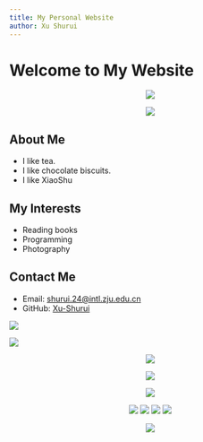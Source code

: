 ```yaml
---
title: My Personal Website
author: Xu Shurui
---
```


# Welcome to My Website

<p align="center">
<img src="https://capsule-render.vercel.app/api?type=waving&color=timeGradient&height=300&&section=header&text=HI%20THERE!&fontSize=90&fontAlign=50&fontAlignY=30&desc=I%20am%20Xu%20Shurui!&descAlign=50&descSize=30&descAlignY=60&animation=twinkling" />
</p>

<p align="center">
<img src="https://readme-typing-svg.demolab.com?font=Orbitron&size=25&pause=1000&center=true&vCenter=true&random=false&width=600&lines=Welcome+to+my+GitHub+profile+page!;I+am+obsessed+with+programming!" />
</p>

## About Me

- I like tea.
- I like chocolate biscuits.
- I like XiaoShu

## My Interests

- Reading books
- Programming
- Photography

## Contact Me

- Email: shurui.24@intl.zju.edu.cn
- GitHub: [Xu-Shurui](https://github.com/Xu-Shurui)


![](https://github.com/Xu-Shurui/Xu-Shurui.github.io/blob/main/image/1.png)


![](https://github.com/Xu-Shurui/Xu-Shurui.github.io/blob/main/image/2.png)


<p align="center">
<img src="https://github-readme-stats.vercel.app/api/wakatime?username=Xu-Shurui&theme=transparent&hide_border=true&layout=compact&langs_count=22" />
</p>

<p align="center">
<img src="https://github-readme-stats.vercel.app/api/top-langs/?username=Xu-Shurui&theme=transparent&hide_border=true&layout=donut-vertical&langs_count=6" />
</p>

<p align="center">
<img src="https://skillicons.dev/icons?i=py,c,cpp,cs,java,html,css,js,ts,md,matlab&theme=light" />
</p>

<p align="center">
<a href="https://github.com/Xu-Shurui"><img src="https://img.shields.io/badge/GitHub-Xu-Shurui-blue?logo=github" /></a>
<a href="https://yourblog.com"><img src="https://img.shields.io/badge/Blog-yourblog-red?logo=medium" /></a>
<img src="https://img.shields.io/badge/QQ-yourqq-green?logo=tencentqq" />
<img src="https://komarev.com/ghpvc/?username=Xu-Shurui&abbreviated=true&color=yellow" />
</p>

<p align="center">
<img src="https://capsule-render.vercel.app/api?type=waving&color=timeGradient&height=300&&section=footer&text=THE%20END!&fontSize=90&fontAlign=50&fontAlignY=70&desc=Hope%20your%20program%20is%20bug-free!&descAlign=50&descSize=30&descAlignY=40&animation=twinkling" />
</p>
